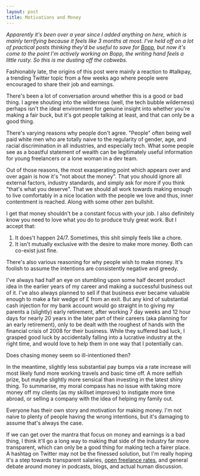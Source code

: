 ```yaml
---
layout: post
title: Motivations and Money
---
```

<p class="faded with-border"><em>Apparently it's been over a year since I added anything on here, which is mainly terrifying because it feels like 3 months at most. I've held off on a lot of practical posts thinking they'd be useful to save for <a href="http://bopp.io/">Bopp</a>, but now it's come to the point I'm actively working on Bopp, the writing hand feels a little rusty. So this is me dusting off the cobwebs.</em></p>

Fashionably late, the origins of this post were mainly a reaction to #talkpay, a trending Twitter topic from a few weeks ago where people were encouraged to share their job and earnings.

There's been a lot of conversation around whether this is a good or bad thing. I agree shouting into the wilderness (well, the tech bubble wilderness) perhaps isn't the ideal environment for genuine insight into whether you're making a fair buck, but it's got people talking at least, and that can only be a good thing. 

There's varying reasons why people don't agree. "People" often being well paid white men who are totally naive to the regularity of gender, age, and racial discrimination in all industries, and especially tech. What some people see as a boastful statement of wealth can be legitimately useful information for young freelancers or a lone woman in a dev team. 

Out of those reasons, the most exasperating point which appears over and over again is how it's "not about the money". That you should ignore all external factors, industry standards, and simply ask for more if you think "that's what you deserve". That we should all work towards making enough to live comfortably in a nice location with the people we love and thus, inner contentment is reached. Along with some other zen bullshit. 

I get that money shouldn't be a constant focus with your job. I also definitely know you need to love what you do to produce truly great work. But I accept that:

1. It does't happen 24/7. Sometimes, this shit simply feels like a chore.
2. It isn't mutually exclusive with the desire to make more money. Both can co-exist just fine.

There's also various reasoning for why people wish to make money. It's foolish to assume the intentions are consistently negative and greedy.

I've always had half an eye on stumbling upon some half decent product idea in the earlier years of my career and making a successful business out of it. I've also always planned to sell if that business ever became valuable enough to make a fair wedge of £ from an exit. But any kind of substantial cash injection for my bank account would go straight in to giving my parents a (slightly) early retirement, after working 7 day weeks and 12 hour days for nearly 20 years in the later part of their careers (aka planning for an early retirement), only to be dealt with the roughest of hands with the financial crisis of 2008 for their business. While they suffered bad luck, I grasped good luck by accidentally falling into a lucrative industry at the right time, and would love to help them in one way that I potentially can.

Does chasing money seem so ill-intentioned then?

In the meantime, slightly less substantial pay bumps via a rate increase will most likely fund more working travels and basic time off. A more selfish prize, but maybe slightly more sensical than investing in the latest shiny thing. To summarise, my moral compass has no issue with taking more money off my clients (as my skillset improves) to instigate more time abroad, or selling a company with the idea of helping my family out.

Everyone has their own story and motivation for making money. I'm not naive to plenty of people having the wrong intentions, but it's damaging to assume that's always the case.

If we can get over the mantra that focus on money and earnings is a bad thing, I think it'll go a long way to making that side of the industry far more transparent, which can only be a good thing for making tech a fairer place. A hashtag on Twitter may not be the finessed solution, but I'm really hoping it's a step towards transparent salaries, <a href="/describing/">open freelance rates</a>, and general debate around money in podcasts, blogs, and actual human discussion. 